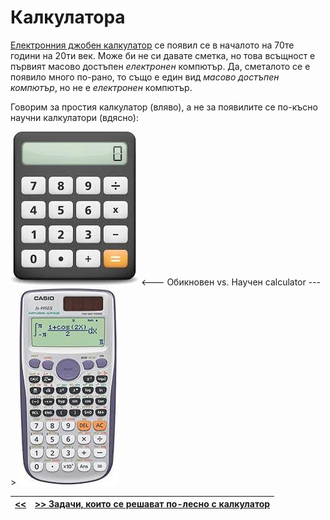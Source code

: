Калкулатора
===========
[Електронния джобен калкулатор][10] се появил се в началото на 70те години на 20ти век.
Може би не си давате сметка, но това всъщност е първият масово достъпен *електронен* компютър.
Да, сметалото се е появило много по-рано, то също е един вид *масово достъпен компютър*, но не е *електронен* компютър.

Говорим за простия калкулатор (вляво), а не за появилите се по-късно научни калкулатори (вдясно):

![Обикновен калкулатор](calculator.png) <--- Обикновен vs. Научен calculator ---> ![Научен калкулатор](sci-calculator.png)


|[<<](s02.md) | [>> Задачи, които се решават по-лесно с калкулатор](s04.md)|
|--|--|


<!-- Calculations - easy, **hard**, **_tedious_** -->
[10]: https://www.edn.com/ti-enters-calculator-market-september-21-1972/
[20]: http://www.datamath.org/Story/Datamath.htm
